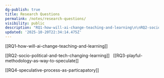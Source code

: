 ```yaml
---
dg-publish: true
title: Research Questions
permalink: /notes/research-questions/
visibility: public
description: "RQ1-how-will-ai-change-teaching-and-learning\n\nRQ2-socio-political-and-tech-changing-learning\n\_\nRQ3-playful-methodology-as-way-to-speculate\n\nRQ4-speculative-proc"
updated: '2025-10-20T22:34:14.475Z'
---
```

[[RQ1-how-will-ai-change-teaching-and-learning]]

[[RQ2-socio-political-and-tech-changing-learning]]
 
[[RQ3-playful-methodology-as-way-to-speculate]]

[[RQ4-speculative-process-as-particapatory]]



